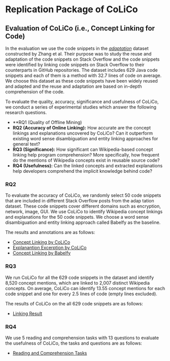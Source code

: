 # Replication Package of CoLiCo

## Evaluation of CoLiCo (i.e., **Co**ncept **Li**nking for **Co**de)
In the evaluation we use the code snippets in the [*adaptation*](https://figshare.com/articles/dataset/ICSE_artifact/7722068/2?file=14372909) dataset constructed by Zhang et al. Their purpose was to study the reuse and adaptation of the code snippets on Stack Overflow and the code snippets were identified by linking code snippets on Stack Overflow to their counterparts in GitHub repositories. The dataset includes 629 Java code snippets and each of them is a method with 32.7 lines of code on average. We choose this dataset as these code snippets have been widely reused and adapted and the reuse and adaptation are based on in-depth comprehension of the code.

To evaluate the quality, accuracy, significance and usefulness of CoLiCo, we conduct a series of experimental studies which answer the following research questions.
- **RQ1 (Quality of Offline Mining)
- **RQ2 (Accuracy of Online Linking):** How accurate are the concept linkings and explanations uncovered by CoLiCo? Can it outperform existing word sense disambiguation and entity linking approaches for general text?
- **RQ3 (Significance):** How significant can Wikipedia-based concept linking help program comprehension? More specifically, how frequent do the mentions of Wikipedia concepts exist in reusable source code?
- **RQ4 (Usefulness):** Can the linked concepts and extracted explanations help developers comprehend the implicit knowledge behind code?

### RQ2
To evaluate the accuracy of CoLiCo, we randomly select 50 code snippets that are included in different Stack Overflow posts from the adap tation dataset. These code snippets cover different domains such as encryption, network, image, GUI.
We use CoLiCo to identify Wikipedia concept linkings and explanations for the 50 code snippets. We choose a word sense disambiguation and entity linking approach called Babelfy as the baseline.

The results and annotations are as follows:<br>
- [Concept Linking by CoLiCo](./rq1_CoLiCo_linking.zip)
- [Explanantion Excerption by CoLiCo](./rq1_CoLiCo_explanation.zip)
- [Concept Linking by Babelfy](./rq1_Babelfy_linking.zip)

### RQ3
We run CoLiCo for all the 629 code snippets in the dataset and identify 8,520 concept mentions, which are linked to 2,007 distinct Wikipedia concepts. On average, CoLiCo can identify 13.55 concept mentions for each code snippet and one for every 2.5 lines of code (empty lines excluded).

The results of CoLiCo on the all 629 code snippets are as follows:<br>
- [Linking Result](./rq2_linking_results.zip)

### RQ4
We use 5 reading and comprehension tasks with 13 questions to evaluate the usefulness of CoLiCo, the tasks and questions are as follows:<br>
- [Reading and Comprehension Tasks](./rq4_tasks.md)
